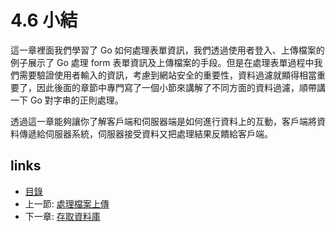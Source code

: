 # 4.6 小結

這一章裡面我們學習了 Go 如何處理表單資訊，我們透過使用者登入、上傳檔案的例子展示了 Go 處理 form 表單資訊及上傳檔案的手段。但是在處理表單過程中我們需要驗證使用者輸入的資訊，考慮到網站安全的重要性，資料過濾就顯得相當重要了，因此後面的章節中專門寫了一個小節來講解了不同方面的資料過濾，順帶講一下 Go 對字串的正則處理。

透過這一章能夠讓你了解客戶端和伺服器端是如何進行資料上的互動，客戶端將資料傳遞給伺服器系統，伺服器接受資料又把處理結果反饋給客戶端。

## links

* [目錄](preface.md)
* 上一節: [處理檔案上傳](04.5.md)
* 下一章: [存取資料庫](05.0.md)
